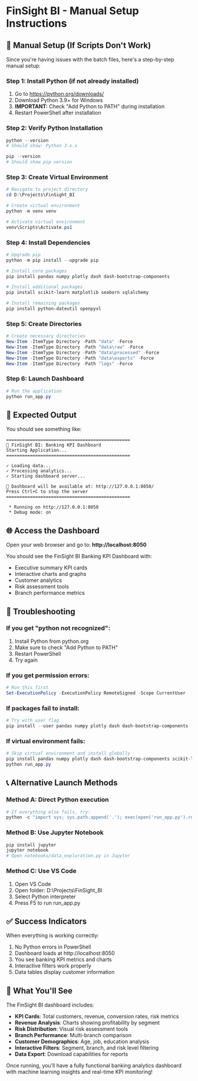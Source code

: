 # FinSight BI - Manual Setup Instructions

## 🚀 Manual Setup (If Scripts Don't Work)

Since you're having issues with the batch files, here's a step-by-step manual setup:

### Step 1: Install Python (if not already installed)
1. Go to https://python.org/downloads/
2. Download Python 3.9+ for Windows
3. **IMPORTANT:** Check "Add Python to PATH" during installation
4. Restart PowerShell after installation

### Step 2: Verify Python Installation
```powershell
python --version
# Should show: Python 3.x.x

pip --version
# Should show pip version
```

### Step 3: Create Virtual Environment
```powershell
# Navigate to project directory
cd D:\Projects\FinSight_BI

# Create virtual environment
python -m venv venv

# Activate virtual environment
venv\Scripts\Activate.ps1
```

### Step 4: Install Dependencies
```powershell
# Upgrade pip
python -m pip install --upgrade pip

# Install core packages
pip install pandas numpy plotly dash dash-bootstrap-components

# Install additional packages
pip install scikit-learn matplotlib seaborn sqlalchemy

# Install remaining packages
pip install python-dateutil openpyxl
```

### Step 5: Create Directories
```powershell
# Create necessary directories
New-Item -ItemType Directory -Path "data" -Force
New-Item -ItemType Directory -Path "data\raw" -Force
New-Item -ItemType Directory -Path "data\processed" -Force
New-Item -ItemType Directory -Path "data\exports" -Force
New-Item -ItemType Directory -Path "logs" -Force
```

### Step 6: Launch Dashboard
```powershell
# Run the application
python run_app.py
```

## 🎯 Expected Output

You should see something like:
```
===============================================
🏦 FinSight BI: Banking KPI Dashboard
Starting Application...
===============================================

✓ Loading data...
✓ Processing analytics...
✓ Starting dashboard server...

🚀 Dashboard will be available at: http://127.0.0.1:8050/
Press Ctrl+C to stop the server
===============================================

 * Running on http://127.0.0.1:8050
 * Debug mode: on
```

## 🌐 Access the Dashboard

Open your web browser and go to:
**http://localhost:8050**

You should see the FinSight BI Banking KPI Dashboard with:
- Executive summary KPI cards
- Interactive charts and graphs
- Customer analytics
- Risk assessment tools
- Branch performance metrics

## 🔧 Troubleshooting

### If you get "python not recognized":
1. Install Python from python.org
2. Make sure to check "Add Python to PATH"
3. Restart PowerShell
4. Try again

### If you get permission errors:
```powershell
# Run this first
Set-ExecutionPolicy -ExecutionPolicy RemoteSigned -Scope CurrentUser
```

### If packages fail to install:
```powershell
# Try with user flag
pip install --user pandas numpy plotly dash dash-bootstrap-components
```

### If virtual environment fails:
```powershell
# Skip virtual environment and install globally
pip install pandas numpy plotly dash dash-bootstrap-components scikit-learn
python run_app.py
```

## 📞 Alternative Launch Methods

### Method A: Direct Python execution
```powershell
# If everything else fails, try:
python -c "import sys; sys.path.append('.'); exec(open('run_app.py').read())"
```

### Method B: Use Jupyter Notebook
```powershell
pip install jupyter
jupyter notebook
# Open notebooks/data_exploration.py in Jupyter
```

### Method C: Use VS Code
1. Open VS Code
2. Open folder: D:\Projects\FinSight_BI
3. Select Python interpreter
4. Press F5 to run run_app.py

## ✅ Success Indicators

When everything is working correctly:
1. No Python errors in PowerShell
2. Dashboard loads at http://localhost:8050
3. You see banking KPI metrics and charts
4. Interactive filters work properly
5. Data tables display customer information

## 🎉 What You'll See

The FinSight BI dashboard includes:
- **KPI Cards**: Total customers, revenue, conversion rates, risk metrics
- **Revenue Analysis**: Charts showing profitability by segment
- **Risk Distribution**: Visual risk assessment tools
- **Branch Performance**: Multi-branch comparison
- **Customer Demographics**: Age, job, education analysis
- **Interactive Filters**: Segment, branch, and risk level filtering
- **Data Export**: Download capabilities for reports

Once running, you'll have a fully functional banking analytics dashboard with machine learning insights and real-time KPI monitoring!
